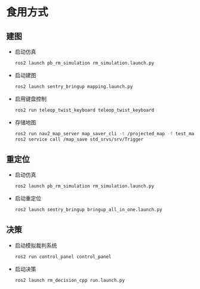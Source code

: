 # 食用方式

## 建图
- 启动仿真
    ```bash
    ros2 launch pb_rm_simulation rm_simulation.launch.py
    ```
- 启动建图
    ```bash
    ros2 launch sentry_bringup mapping.launch.py 
    ```
- 启用键盘控制
    ```bash
    ros2 run teleop_twist_keyboard teleop_twist_keyboard
    ```
- 存储地图
    ```bash
    ros2 run nav2_map_server map_saver_cli -t /projected_map -f test_map --fmt png
    ros2 service call /map_save std_srvs/srv/Trigger
    ```

## 重定位
- 启动仿真
    ```bash
    ros2 launch pb_rm_simulation rm_simulation.launch.py
    ```
- 启动重定位
    ```bash
    ros2 launch sentry_bringup bringup_all_in_one.launch.py
    ```

## 决策
- 启动模拟裁判系统
    ```bash
    ros2 run control_panel control_panel
    ```
- 启动决策
    ```bash
    ros2 launch rm_decision_cpp run.launch.py
    ```